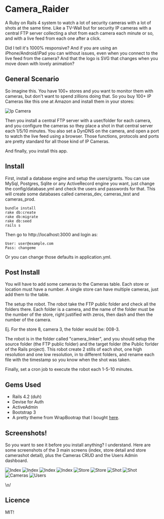 # Camera_Raider

A Ruby on Rails 4 system to watch a lot of security cameras with a lot of shots at the same time. Like a TV-Wall but for security IP cameras with a central FTP server collecting a shot from each camera each minute or so, and with a live feed from each one after a click.

Did I tell it's 1000% responsive? And if you are using an iPhone/Android/iPad you can without issues, even when you connect to the live feed from the camera? And that the logo is SVG that changes when you move down with lovely animation?

## General Scenario

So imagine this. You have 100+ stores and you want to monitor them with cameras, but don't want to spend zillions doing that. So you buy 100+ IP Cameras like this one at Amazon and install them in your stores:

![Ip Camera](ip_camera.png)

Then you install a central FTP server with a user/folder for each camera, and you configure the cameras so they place a shot in that central server each 1/5/10 minutes. You also set a DynDNS on the camera, and open a port to watch the live feed using a browser. Those functions, protocols and ports are pretty standard for all those kind of IP Cameras.

And finally, you install this app.

## Install

First, install a database engine and setup the users/grants. You can use MySql, Postgres, Sqlite or any ActiveRecord engine you want, just change the config/database.yml and check the users and passwords for that. This will create some databases called cameras_dev, cameras_test and cameras_prod.

```
bundle install
rake db:create
rake db:migrate
rake db:seed
rails s
```

Then go to http://localhost:3000 and login as:

```
User: user@example.com
Pass: changeme
```

Or you can change those defaults in application.yml.

## Post Install

You will have to add some cameras to the Cameras table. Each store or location must have a number. A single store can have multiple cameras, just add them to the table.

The setup the robot. The robot take the FTP public folder and check all the folders there. Each folder is a camera, and the name of the folder must be the number of the store, right justified with zeros, then dash and then the number of the camera.

Ej. For the store 8, camera 3, the folder would be: 008-3.

The robot is in the folder called "camera_linker", and you should setup the source folder (the FTP public folder) and the target folder (the Public forlder of the Rails project). This robot create 2 stills of each shot, one high resolution and one low resolution, in to different folders, and rename each file with the timestamp so you know when the shot was taken.

Finally, set a cron job to execute the robot each 1-5-10 minutes.

## Gems Used

* Rails 4.2 (duh)
* Devise for Auth
* ActiveAdmin
* Bootstrap 3
* A pretty theme from WrapBootrap that I bought [here](http://demo.fuviz.com/reen/v1-1/portfolio5.html).

## Screenshots!

So you want to see it before you install anything? I understand. Here are some screenshots of the 3 main screens (index, store detail and store camerashot detail), plus the Cameras CRUD and the Users Admin dashboard.

![Index](screenshot-index-1.png)
![Index](screenshot-index-2.png)
![Index](screenshot-index-3.png)
![Index](screenshot-index-4.png)
![Store](screenshot-store-detail-1.png)
![Store](screenshot-store-detail-2.png)
![Shot](screenshot-store-shot-detail-1.png)
![Shot](screenshot-store-shot-detail-2.png)
![Cameras](screenshot-cameras.png)
![Users](screenshot-users.png)

\o/

## Licence

MIT!

